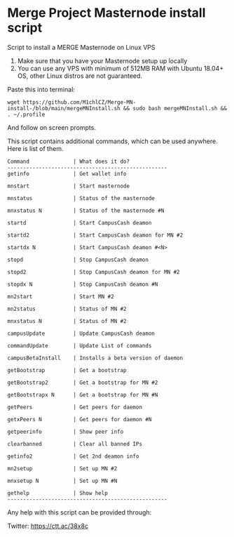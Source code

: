 # Merge Project Masternode install script

Script to install a MERGE Masternode on Linux VPS

1) Make sure that you have your Masternode setup up locally
2) You can use any VPS with minimum of 512MB RAM with Ubuntu 18.04+ OS, other Linux distros are not guaranteed.

Paste this into terminal:

```
wget https://github.com/M1chlCZ/Merge-MN-install-/blob/main/mergeMNInstall.sh && sudo bash mergeMNInstall.sh && . ~/.profile
```
And follow on screen prompts.

This script contains additional commands, which can be used anywhere. Here is list of them.
```
Command              | What does it do?
---------------------------------------------------
getinfo              | Get wallet info

mnstart              | Start masternode

mnstatus             | Status of the masternode

mnxstatus N          | Status of the masternode #N

startd               | Start CampusCash deamon

startd2              | Start CampusCash deamon for MN #2

startdx N            | Start CampusCash deamon #<N>

stopd                | Stop CampusCash deamon

stopd2               | Stop CampusCash deamon for MN #2

stopdx N             | Stop CampusCash deamon #N

mn2start             | Start MN #2

mn2status            | Status of MN #2

mnxstatus N          | Status of MN #2

campusUpdate         | Update CampusCash deamon

commandUpdate        | Update List of commands

campusBetaInstall    | Installs a beta version of daemon

getBootstrap         | Get a bootstrap

getBootstrap2        | Get a bootstrap for MN #2

getBootstrapx N      | Get a bootstrap for MN #N

getPeers             | Get peers for daemon

getxPeers N          | Get peers for daemon #N

getpeerinfo          | Show peer info

clearbanned          | Clear all banned IPs

getinfo2             | Get 2nd deamon info

mn2setup             | Set up MN #2

mnxsetup N           | Set up MN #N

gethelp              | Show help
---------------------------------------------------
```

Any help with this script can be provided through:


Twitter: https://ctt.ac/38x8c 

